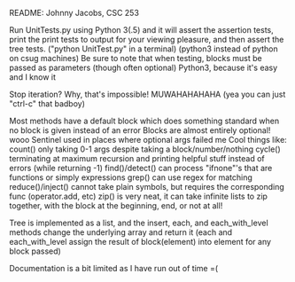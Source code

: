 README:
Johnny Jacobs, CSC 253

Run UnitTests.py using Python 3(.5) and it will assert the assertion tests, print the print tests to output for your viewing pleasure, and then assert the tree tests. ("python UnitTest.py" in a terminal) (python3 instead of python on csug machines) Be sure to note that when testing, blocks must be passed as parameters (though often optional)
Python3, because it's easy and I know it

Stop iteration? Why, that's impossible! MUWAHAHAHAHA (yea you can just "ctrl-c" that badboy)

Most methods have a default block which does something standard when no block is given instead of an error
Blocks are almost entirely optional! wooo
Sentinel used in places where optional args failed me
Cool things like:
 count() only taking 0-1 args despite taking a block/number/nothing
 cycle() terminating at maximum recursion and printing helpful stuff instead of errors (while returning -1)
 find()/detect() can process "ifnone"'s that are functions or simply expressions
 grep() can use regex for matching
 reduce()/inject() cannot take plain symbols, but requires the corresponding func (operator.add, etc)
 zip() is very neat, it can take infinite lists to zip together, with the block at the beginning, end, or not at all!

Tree is implemented as a list, and the insert, each, and each_with_level methods change the underlying array and return it (each and each_with_level assign the result of block(element) into element for any block passed)

Documentation is a bit limited as I have run out of time =(